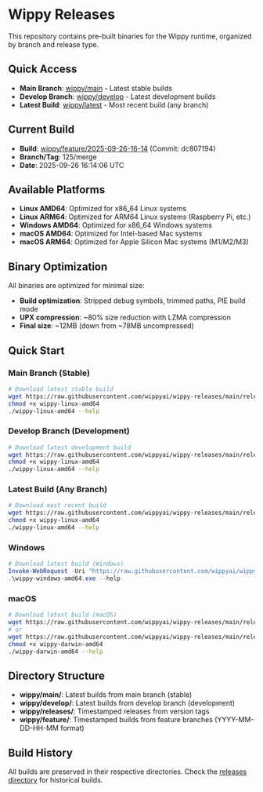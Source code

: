 # Wippy Releases

This repository contains pre-built binaries for the Wippy runtime, organized by branch and release type.

## Quick Access

- **Main Branch**: [wippy/main](./main/) - Latest stable builds
- **Develop Branch**: [wippy/develop](./develop/) - Latest development builds
- **Latest Build**: [wippy/latest](./latest/) - Most recent build (any branch)

## Current Build

- **Build**: [wippy/feature/2025-09-26-16-14](./wippy/feature/2025-09-26-16-14/) (Commit: dc807194)
- **Branch/Tag**: 125/merge
- **Date**: 2025-09-26 16:14:06 UTC

## Available Platforms

- **Linux AMD64**: Optimized for x86_64 Linux systems
- **Linux ARM64**: Optimized for ARM64 Linux systems (Raspberry Pi, etc.)
- **Windows AMD64**: Optimized for x86_64 Windows systems
- **macOS AMD64**: Optimized for Intel-based Mac systems
- **macOS ARM64**: Optimized for Apple Silicon Mac systems (M1/M2/M3)

## Binary Optimization

All binaries are optimized for minimal size:
- **Build optimization**: Stripped debug symbols, trimmed paths, PIE build mode
- **UPX compression**: ~80% size reduction with LZMA compression
- **Final size**: ~12MB (down from ~78MB uncompressed)

## Quick Start

### Main Branch (Stable)
```bash
# Download latest stable build
wget https://raw.githubusercontent.com/wippyai/wippy-releases/main/releases/wippy/main/wippy-linux-amd64
chmod +x wippy-linux-amd64
./wippy-linux-amd64 --help
```

### Develop Branch (Development)
```bash
# Download latest development build
wget https://raw.githubusercontent.com/wippyai/wippy-releases/main/releases/wippy/develop/wippy-linux-amd64
chmod +x wippy-linux-amd64
./wippy-linux-amd64 --help
```

### Latest Build (Any Branch)
```bash
# Download most recent build
wget https://raw.githubusercontent.com/wippyai/wippy-releases/main/releases/wippy/latest/wippy-linux-amd64
chmod +x wippy-linux-amd64
./wippy-linux-amd64 --help
```

### Windows
```powershell
# Download latest build (Windows)
Invoke-WebRequest -Uri "https://raw.githubusercontent.com/wippyai/wippy-releases/main/releases/wippy/latest/wippy-windows-amd64.exe" -OutFile "wippy-windows-amd64.exe"
.\wippy-windows-amd64.exe --help
```

### macOS
```bash
# Download latest build (macOS)
wget https://raw.githubusercontent.com/wippyai/wippy-releases/main/releases/wippy/latest/wippy-darwin-amd64  # Intel Mac
# or
wget https://raw.githubusercontent.com/wippyai/wippy-releases/main/releases/wippy/latest/wippy-darwin-arm64  # Apple Silicon Mac
chmod +x wippy-darwin-amd64
./wippy-darwin-amd64 --help
```

## Directory Structure

- **wippy/main/**: Latest builds from main branch (stable)
- **wippy/develop/**: Latest builds from develop branch (development)
- **wippy/releases/**: Timestamped releases from version tags
- **wippy/feature/**: Timestamped builds from feature branches (YYYY-MM-DD-HH-MM format)

## Build History

All builds are preserved in their respective directories. Check the [releases directory](./) for historical builds.
